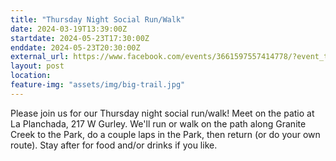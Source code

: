 ```yaml
---
title: "Thursday Night Social Run/Walk"
date: 2024-03-19T13:39:00Z
startdate: 2024-05-23T17:30:00Z
enddate: 2024-05-23T20:30:00Z
external_url: https://www.facebook.com/events/3661597557414778/?event_time_id=3661597657414768
layout: post
location: 
feature-img: "assets/img/big-trail.jpg"
---
```


Please join us for our Thursday night social run/walk! Meet on the patio at La Planchada, 217 W Gurley.  We'll run or walk on the path along Granite Creek to the Park, do a couple laps in the Park, then return (or do your own route).  Stay after for food and/or drinks if you like.<br>
  <br>
  
